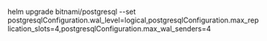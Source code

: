 helm upgrade <release-name> bitnami/postgresql --set postgresqlConfiguration.wal_level=logical,postgresqlConfiguration.max_replication_slots=4,postgresqlConfiguration.max_wal_senders=4
